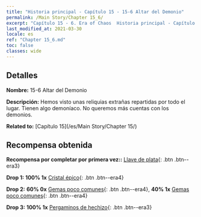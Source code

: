 ```yaml
---
title: "Historia principal - Capítulo 15 - 15-6 Altar del Demonio"
permalink: /Main Story/Chapter 15_6/
excerpt: "Capítulo 15 - 6. Era of Chaos  Historia principal - Capítulo 15_6. 15-6 Altar del Demonio"
last_modified_at: 2021-03-30
locale: es
ref: "Chapter 15_6.md"
toc: false
classes: wide
---
```


## Detalles

 **Nombre:** 15-6 Altar del Demonio

 **Descripción:** Hemos visto unas reliquias extrañas repartidas por todo el lugar. Tienen algo demoníaco. No queremos más cuentas con los demonios.

 **Related to:** [Capítulo 15](/es/Main Story/Chapter 15/)

## Recompensa obtenida

 **Recompensa por completar por primera vez::** [Llave de plata](/es/Items/con_693/){: .btn .btn--era3}

 **Drop 1:** **100% 1x** [Cristal épico](/es/Items/mat_52/){: .btn .btn--era4}

 **Drop 2:** **60% 0x** [Gemas poco comunes](/es/Items/mat_44/){: .btn .btn--era4}, **40% 1x** [Gemas poco comunes](/es/Items/mat_44/){: .btn .btn--era4}

 **Drop 3:** **100% 1x** [Pergaminos de hechizo](/es/Items/con_694/){: .btn .btn--era3}

